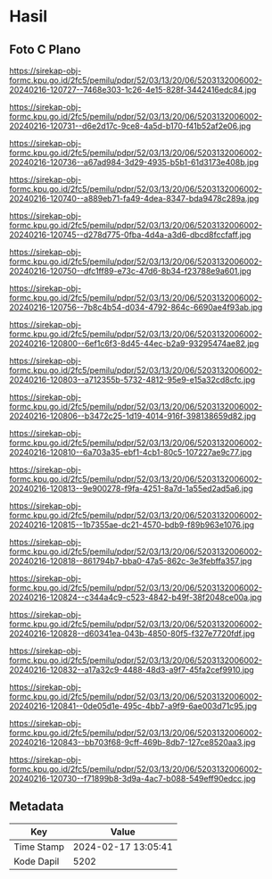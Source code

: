 # Hasil

## Foto C Plano

https://sirekap-obj-formc.kpu.go.id/2fc5/pemilu/pdpr/52/03/13/20/06/5203132006002-20240216-120727--7468e303-1c26-4e15-828f-3442416edc84.jpg

https://sirekap-obj-formc.kpu.go.id/2fc5/pemilu/pdpr/52/03/13/20/06/5203132006002-20240216-120731--d6e2d17c-9ce8-4a5d-b170-f41b52af2e06.jpg

https://sirekap-obj-formc.kpu.go.id/2fc5/pemilu/pdpr/52/03/13/20/06/5203132006002-20240216-120736--a67ad984-3d29-4935-b5b1-61d3173e408b.jpg

https://sirekap-obj-formc.kpu.go.id/2fc5/pemilu/pdpr/52/03/13/20/06/5203132006002-20240216-120740--a889eb71-fa49-4dea-8347-bda9478c289a.jpg

https://sirekap-obj-formc.kpu.go.id/2fc5/pemilu/pdpr/52/03/13/20/06/5203132006002-20240216-120745--d278d775-0fba-4d4a-a3d6-dbcd8fccfaff.jpg

https://sirekap-obj-formc.kpu.go.id/2fc5/pemilu/pdpr/52/03/13/20/06/5203132006002-20240216-120750--dfc1ff89-e73c-47d6-8b34-f23788e9a601.jpg

https://sirekap-obj-formc.kpu.go.id/2fc5/pemilu/pdpr/52/03/13/20/06/5203132006002-20240216-120756--7b8c4b54-d034-4792-864c-6690ae4f93ab.jpg

https://sirekap-obj-formc.kpu.go.id/2fc5/pemilu/pdpr/52/03/13/20/06/5203132006002-20240216-120800--6ef1c6f3-8d45-44ec-b2a9-93295474ae82.jpg

https://sirekap-obj-formc.kpu.go.id/2fc5/pemilu/pdpr/52/03/13/20/06/5203132006002-20240216-120803--a712355b-5732-4812-95e9-e15a32cd8cfc.jpg

https://sirekap-obj-formc.kpu.go.id/2fc5/pemilu/pdpr/52/03/13/20/06/5203132006002-20240216-120806--b3472c25-1d19-4014-916f-398138659d82.jpg

https://sirekap-obj-formc.kpu.go.id/2fc5/pemilu/pdpr/52/03/13/20/06/5203132006002-20240216-120810--6a703a35-ebf1-4cb1-80c5-107227ae9c77.jpg

https://sirekap-obj-formc.kpu.go.id/2fc5/pemilu/pdpr/52/03/13/20/06/5203132006002-20240216-120813--9e900278-f9fa-4251-8a7d-1a55ed2ad5a6.jpg

https://sirekap-obj-formc.kpu.go.id/2fc5/pemilu/pdpr/52/03/13/20/06/5203132006002-20240216-120815--1b7355ae-dc21-4570-bdb9-f89b963e1076.jpg

https://sirekap-obj-formc.kpu.go.id/2fc5/pemilu/pdpr/52/03/13/20/06/5203132006002-20240216-120818--861794b7-bba0-47a5-862c-3e3febffa357.jpg

https://sirekap-obj-formc.kpu.go.id/2fc5/pemilu/pdpr/52/03/13/20/06/5203132006002-20240216-120824--c344a4c9-c523-4842-b49f-38f2048ce00a.jpg

https://sirekap-obj-formc.kpu.go.id/2fc5/pemilu/pdpr/52/03/13/20/06/5203132006002-20240216-120828--d60341ea-043b-4850-80f5-f327e7720fdf.jpg

https://sirekap-obj-formc.kpu.go.id/2fc5/pemilu/pdpr/52/03/13/20/06/5203132006002-20240216-120832--a17a32c9-4488-48d3-a9f7-45fa2cef9910.jpg

https://sirekap-obj-formc.kpu.go.id/2fc5/pemilu/pdpr/52/03/13/20/06/5203132006002-20240216-120841--0de05d1e-495c-4bb7-a9f9-6ae003d71c95.jpg

https://sirekap-obj-formc.kpu.go.id/2fc5/pemilu/pdpr/52/03/13/20/06/5203132006002-20240216-120843--bb703f68-9cff-469b-8db7-127ce8520aa3.jpg

https://sirekap-obj-formc.kpu.go.id/2fc5/pemilu/pdpr/52/03/13/20/06/5203132006002-20240216-120730--f71899b8-3d9a-4ac7-b088-549eff90edcc.jpg


## Metadata

| Key        | Value               |
| ---------- | ------------------- |
| Time Stamp | 2024-02-17 13:05:41 |
| Kode Dapil | 5202                |



